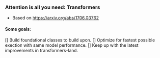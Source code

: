 ### Attention is all you need: Transformers

* Based on https://arxiv.org/abs/1706.03762

#### Some goals: 
[] Build foundational classes to build upon.
[] Optimize for fastest possible exection with same model performance.
[] Keep up with the latest improvements in transformers-land.

